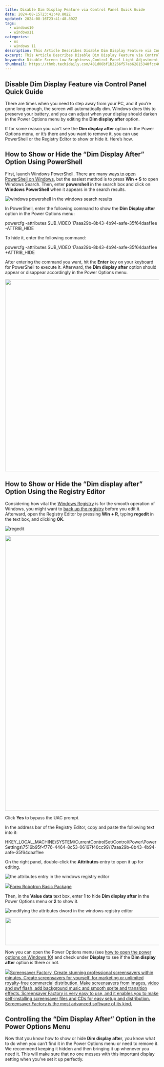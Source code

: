 ```yaml
---
title: Disable Dim Display Feature via Control Panel Quick Guide
date: 2024-08-15T23:41:48.802Z
updated: 2024-08-16T23:41:48.802Z
tags:
  - windows10
  - windows11
categories:
  - os
  - windows 11
description: This Article Describes Disable Dim Display Feature via Control Panel Quick Guide
excerpt: This Article Describes Disable Dim Display Feature via Control Panel Quick Guide
keywords: Disable Screen Low Brightness,Control Panel Light Adjustment,Reduce Display Intensity,Simple Dark Mode Turn-Off,Quick Control Panel Guide,Dim Settings Deactivation,High Contrast Display Options
thumbnail: https://thmb.techidaily.com/481d06bf1b3256f57ab62815340fcc460dfe18ec5f4531d4ca28b88dc8e90d86.jpg
---
```


## Disable Dim Display Feature via Control Panel Quick Guide

 There are times when you need to step away from your PC, and if you’re gone long enough, the screen will automatically dim. Windows does this to preserve your battery, and you can adjust when your display should darken in the Power Options menu by editing the **Dim display after** option.

 If for some reason you can’t see the **Dim display after** option in the Power Options menu, or it’s there and you want to remove it, you can use PowerShell or the Registry Editor to show or hide it. Here’s how.

## How to Show or Hide the “Dim Display After” Option Using PowerShell

 First, launch Windows PowerShell. There are many [ways to open PowerShell on Windows](https://www.makeuseof.com/windows-open-command-prompt-powershell/), but the easiest method is to press **Win + S** to open Windows Search. Then, enter **powershell** in the search box and click on **Windows PowerShell** when it appears in the search results.

![windows powershell in the windows search results](https://static1.makeuseofimages.com/wordpress/wp-content/uploads/2022/11/windows-powershell-search.jpg)

 In PowerShell, enter the following command to show the **Dim Display after** option in the Power Options menu:

powercfg -attributes SUB_VIDEO 17aaa29b-8b43-4b94-aafe-35f64daaf1ee -ATTRIB_HIDE

 To hide it, enter the following command:

powercfg -attributes SUB_VIDEO 17aaa29b-8b43-4b94-aafe-35f64daaf1ee +ATTRIB_HIDE

 After entering the command you want, hit the **Enter** key on your keyboard for PowerShell to execute it. Afterward, the **Dim display after** option should appear or disappear accordingly in the Power Options menu.

<!-- affiliate ads begin -->
<a href="https://thefitville.pxf.io/c/5597632/1526796/15852" target="_top" id="1526796"><img src="//a.impactradius-go.com/display-ad/15852-1526796" border="0" alt="" width="1200" height="628"/></a><img height="0" width="0" src="https://imp.pxf.io/i/5597632/1526796/15852" style="position:absolute;visibility:hidden;" border="0" />
<!-- affiliate ads end -->
## How to Show or Hide the “Dim display after” Option Using the Registry Editor

 Considering how vital the [Windows Registry](https://www.makeuseof.com/tag/what-is-the-windows-registry-editor-and-how-do-i-use-it-makeuseof-explains/) is for the smooth operation of Windows, you might want to [back up the registry](https://www.makeuseof.com/tag/backup-restore-windows-registry/) before you edit it. Afterward, open the Registry Editor by pressing **Win + R**, typing **regedit** in the text box, and clicking **OK**.

![regedit](https://static1.makeuseofimages.com/wordpress/wp-content/uploads/2022/10/regedit.jpg)
<!-- affiliate ads begin -->
<a href="https://tinyland.pxf.io/c/5597632/1793214/19135" target="_top" id="1793214"><img src="//a.impactradius-go.com/display-ad/19135-1793214" border="0" alt="" width="900" height="900"/></a><img height="0" width="0" src="https://imp.pxf.io/i/5597632/1793214/19135" style="position:absolute;visibility:hidden;" border="0" />
<!-- affiliate ads end -->

 Click **Yes** to bypass the UAC prompt.

 In the address bar of the Registry Editor, copy and paste the following text into it:

HKEY_LOCAL_MACHINE\SYSTEM\CurrentControlSet\Control\Power\PowerSettings\7516b95f-f776-4464-8c53-06167f40cc99\17aaa29b-8b43-4b94-aafe-35f64daaf1ee

 On the right panel, double-click the **Attributes** entry to open it up for editing.

![the attributes entry in the windows registry editor](https://static1.makeuseofimages.com/wordpress/wp-content/uploads/2022/11/regedit-dim-display-after-attributes-entry.jpg)
<!-- affiliate ads begin -->
<a href="https://secure.2checkout.com/order/checkout.php?PRODS=4726960&QTY=1&AFFILIATE=108875&CART=1"><img src="https://secure.avangate.com/images/merchant/5f4f7141b65a730b4efb0e0d51f63e94/products/forexrobotronbox.gif" border="0">Forex Robotron Basic Package</a>
<!-- affiliate ads end -->

 Then, in the **Value data** text box, enter **1** to hide **Dim display after** in the Power Options menu or **2** to show it.

![modifying the attributes dword in the windows registry editor](https://static1.makeuseofimages.com/wordpress/wp-content/uploads/2022/11/win-attributes-dword.jpg)
<!-- affiliate ads begin -->
<a href="https://mindmanager.sjv.io/c/5597632/1787667/20231" target="_top" id="1787667"><img src="//a.impactradius-go.com/display-ad/20231-1787667" border="0" alt="" width="728" height="90"/></a><img height="0" width="0" src="https://imp.pxf.io/i/5597632/1787667/20231" style="position:absolute;visibility:hidden;" border="0" />
<!-- affiliate ads end -->

 Now you can open the Power Options menu (see [how to open the power options on Windows 10](https://www.makeuseof.com/windows-10-open-power-options/)) and check under **Display** to see if the **Dim display after** option is there or not.

<!-- affiliate ads begin -->
<a href="https://secure.2checkout.com/order/checkout.php?PRODS=194977&QTY=1&AFFILIATE=108875&CART=1"><img src="https://www.blumentals.net/scrfactory/images/screensaver-software.png" border="0">Screensaver Factory, Create stunning professional screensavers within minutes. Create screensavers for yourself, for marketing or unlimited royalty-free commercial distribution. Make screensavers from images, video and swf flash, add background music and smooth sprite and transition effects. Screensaver Factory is very easy to use, and it enables you to make self-installing screensaver files and CDs for easy setup and distribution. Screensaver Factory is the most advanced software of its kind.</a>
<!-- affiliate ads end -->
## Controlling the “Dim Display After” Option in the Power Options Menu

 Now that you know how to show or hide **Dim display after**, you know what to do when you can’t find it in the Power Options menu or need to remove it. We recommend keeping it hidden and then bringing it up whenever you need it. This will make sure that no one messes with this important display setting when you’ve set it up perfectly.

<ins class="adsbygoogle"
     style="display:block"
     data-ad-format="autorelaxed"
     data-ad-client="ca-pub-7571918770474297"
     data-ad-slot="1223367746"></ins>



<ins class="adsbygoogle"
     style="display:block"
     data-ad-client="ca-pub-7571918770474297"
     data-ad-slot="8358498916"
     data-ad-format="auto"
     data-full-width-responsive="true"></ins>






